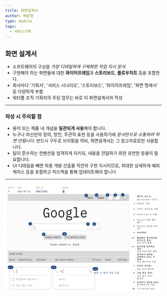 ```yaml
---
title: 화면설계서
author: 배문형
type: module
tags:
  - 서비스기획
---
```


## 화면 설계서

- 소프트웨어의 구상을 *가장 디테일하게 구체화한 작업 지시 문서.* 
- 구현해야 하는 화면들에 대한 **와이어프레임**과 **스토리보드**, **플로우차트** 등을 포함한다.
- 회사마다 '기획서', '서비스 시나리오', '스토리보드', '와이어프레임', '화면 명세서' 등 다양하게 부름
- 워터폴 조직 기획자의 주된 업무는 바로 이 화면설계서의 작성

---

### 작성 시 주의할 점

- 용어 또는 제품 내 개념을 **일관되게 사용**해야 합니다.
- 누구나 자신만의 정의, 방언, 주관적 표현 등을 사용하기에 *문서만으로 소통하려 하면 안됩니다.* 반드시 구두로 브리핑을 하되, 화면설계서는 그 참고자료로만 사용합니다.
- 팀이 준수하는 컨벤션을 엄격하게 지키되, 내용을 전달하기 위한 유연한 응용이 필요합니다.
- UI 디테일을 빼면 최종 개발 산출물 직전의 구현 지시이므로, 최대한 상세하게 예외 케이스 등을 포함하고 피드백을 통해 업데이트해야 합니다

---

![](../attachments/ux-storyboard.png)